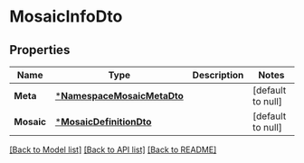 # MosaicInfoDto

## Properties
Name | Type | Description | Notes
------------ | ------------- | ------------- | -------------
**Meta** | [***NamespaceMosaicMetaDto**](NamespaceMosaicMetaDto.md) |  | [default to null]
**Mosaic** | [***MosaicDefinitionDto**](MosaicDefinitionDto.md) |  | [default to null]

[[Back to Model list]](../README.md#documentation-for-models) [[Back to API list]](../README.md#documentation-for-api-endpoints) [[Back to README]](../README.md)


